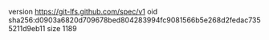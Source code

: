 version https://git-lfs.github.com/spec/v1
oid sha256:d0903a6820d709678bed804283994fc9081566b5e268d2fedac7355211d9eb11
size 1189
